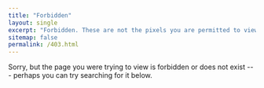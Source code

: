 ```yaml
---
title: "Forbidden"
layout: single
excerpt: "Forbidden. These are not the pixels you are permitted to view."
sitemap: false
permalink: /403.html
---
```


Sorry, but the page you were trying to view is forbidden or does not exist --- perhaps you can try searching for it below.

<script type="text/javascript">
  var GOOG_FIXURL_LANG = 'en';
  var GOOG_FIXURL_SITE = '{{ site.url }}'
</script>
<script type="text/javascript"
  src="//linkhelp.clients.google.com/tbproxy/lh/wm/fixurl.js">
</script>
